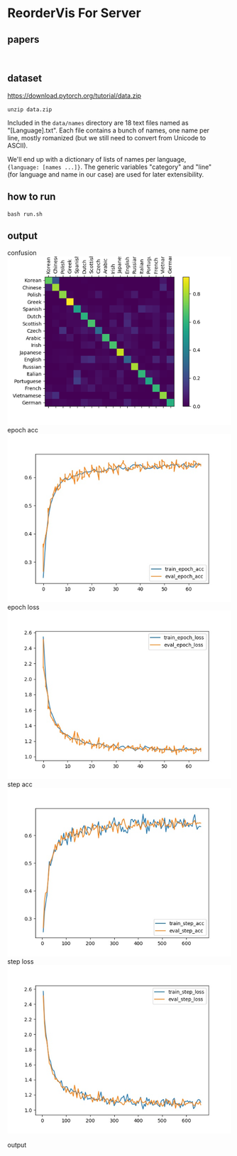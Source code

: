 # ReorderVis For Server

## papers

```shell


```

## dataset

https://download.pytorch.org/tutorial/data.zip

```shell
unzip data.zip
```
Included in the ``data/names`` directory are 18 text files named as  
"[Language].txt". Each file contains a bunch of names, one name per  
line, mostly romanized (but we still need to convert from Unicode to  
ASCII).  

We'll end up with a dictionary of lists of names per language,  
``{language: [names ...]}``. The generic variables "category" and "line"  
(for language and name in our case) are used for later extensibility.  


## how to run

```shell
bash run.sh
```

## output

confusion  
![Alt](./output/confusion.png)  
epoch acc  
![Alt](./output/epoch_acc.jpg)  
epoch loss  
![Alt](./output/epoch_loss.jpg)  
step acc  
![Alt](./output/step_acc.jpg)  
step loss  
![Alt](./output/step_loss.jpg)  

output  
```shell


```

